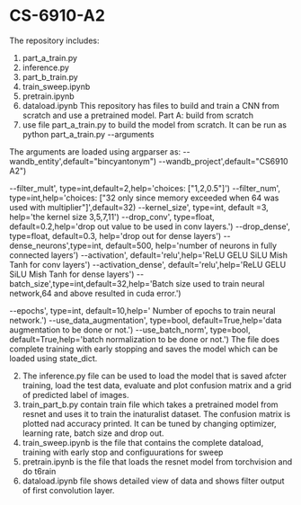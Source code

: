 # CS-6910-A2

The repository includes:

1. part_a_train.py
2. inference.py
3. part_b_train.py
4. train_sweep.ipynb
5. pretrain.ipynb
6. dataload.ipynb
This repository has files to build and train a CNN from scratch and use a pretrained model.
Part A: build from scratch
1. use file part_a_train.py to build the model from scratch.
It can be run as python part_a_train.py --arguments

The arguments are loaded using argparser as:
    --wandb_entity',default="bincyantonym")
    --wandb_project',default="CS6910 A2")
   
  --filter_mult', type=int,default=2,help='choices: ["1,2,0.5"]')
  --filter_num', type=int,help='choices: ["32 only since memory exceeded when 64 was used with multiplier"]',default=32)
    --kernel_size', type=int, default =3,
                    help='the kernel size 3,5,7,11')
    --drop_conv', type=float, default=0.2,help='drop out value to be used in conv layers.')
    --drop_dense', type=float, default=0.3, help='drop out for dense layers')
   --dense_neurons',type=int, default=500, help='number of neurons in fully connected layers')
  --activation', default='relu',help='ReLU GELU SiLU Mish Tanh for conv layers')
   --activation_dense', default='relu',help='ReLU GELU SiLU Mish Tanh for dense layers')
   --batch_size',type=int,default=32,help='Batch size used to train neural network,64 and above resulted in cuda error.')
    
--epochs', type=int, default=10,help='	Number of epochs to train neural network.')
--use_data_augmentation', type=bool, default=True,help='data augmentation to be done or not.')
    --use_batch_norm', type=bool, default=True,help='batch normalization to be done or not.')
  The file does complete training with early stopping and saves the model which can be loaded using state_dict.

  2. The inference.py file can be used to load the model that is saved afcter training, load the test data, evaluate and plot confusion matrix and a grid of predicted label of images.
  3. train_part_b.py contain train file which takes a pretrained model from resnet and uses it to train the inaturalist dataset.
     The confusion matrix is plotted nad accuracy printed. It can be tuned by changing optimizer, learning rate, batch size and drop out.
  4. train_sweep.ipynb is the file that contains the complete dataload, training with early stop and configuurations for sweep
  5. pretrain.ipynb is the file that loads the resnet model from torchvision and do t6rain
  6. dataload.ipynb file shows detailed view of data and shows filter output of first convolution layer.

  
  

  





